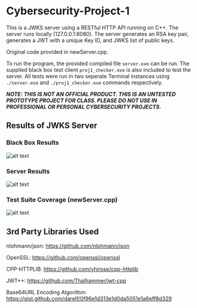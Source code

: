 # Cybersecurity-Project-1

This is a JWKS server using a RESTful HTTP API running on C++. The server runs locally (127.0.0.1:8080). The server generates an RSA key pair, generates a JWT with a unique Key ID, and JWKS list of public keys. 

Original code provided in newServer.cpp.

To run the program, the provided compiled file `server.exe` can be run. The supplied black box test client `proj1_checker.exe` is also included to test the server. All tests were run in two seperate Terminal instances using `./server.exe` and `./proj1_checker.exe` commands respectively.

***NOTE: THIS IS NOT AN OFFICIAL PRODUCT. THIS IS AN UNTESTED PROTOTYPE PROJECT FOR CLASS. PLEASE DO NOT USE IN PROFESSIONAL OR PERSONAL CYBERSECURITY PROJECTS.***

## Results of JWKS Server

### Black Box Results
![alt text](https://media.discordapp.net/attachments/1154202485024620585/1154203056846671883/image.png?width=1440&height=477)
### Server Results
![alt text](https://media.discordapp.net/attachments/1154202485024620585/1154203117932519434/image.png?width=1440&height=495)
### Test Suite Coverage (newServer.cpp)
![alt text](https://cdn.discordapp.com/attachments/1154202485024620585/1154202974021750844/image.png)


## 3rd Party Libraries Used
nlohmann/json: https://github.com/nlohmann/json

OpenSSL: https://github.com/openssl/openssl

CPP-HTTPLIB: https://github.com/yhirose/cpp-httplib

JWT++: https://github.com/Thalhammer/jwt-cpp

Base64URL Encoding Algorithm: https://gist.github.com/darelf/0f96e1d313e1d0da5051e1a6eff8d329
